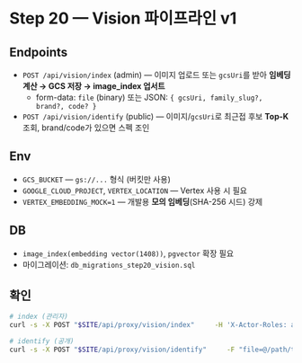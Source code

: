 # Step 20 — Vision 파이프라인 v1

## Endpoints
- `POST /api/vision/index` (admin) — 이미지 업로드 또는 `gcsUri`를 받아 **임베딩 계산 → GCS 저장 → image_index 업서트**
  - form-data: `file` (binary) 또는 JSON: `{ gcsUri, family_slug?, brand?, code? }`
- `POST /api/vision/identify` (public) — 이미지/`gcsUri`로 최근접 후보 **Top-K** 조회, brand/code가 있으면 스펙 조인

## Env
- `GCS_BUCKET` — `gs://...` 형식 (버킷만 사용)
- `GOOGLE_CLOUD_PROJECT`, `VERTEX_LOCATION` — Vertex 사용 시 필요
- `VERTEX_EMBEDDING_MOCK=1` — 개발용 **모의 임베딩**(SHA-256 시드) 강제

## DB
- `image_index(embedding vector(1408))`, `pgvector` 확장 필요
- 마이그레이션: `db_migrations_step20_vision.sql`

## 확인
```bash
# index (관리자)
curl -s -X POST "$SITE/api/proxy/vision/index"     -H 'X-Actor-Roles: admin'     -F "file=@/path/to/relay.jpg"     -F "family_slug=relay" -F "brand=omron" -F "code=g2r-1a" | jq .

# identify (공개)
curl -s -X POST "$SITE/api/proxy/vision/identify"     -F "file=@/path/to/relay.jpg" | jq .
```
